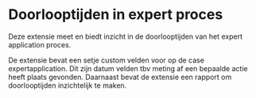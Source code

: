 # Doorlooptijden in expert proces

Deze extensie meet en biedt inzicht in de doorlooptijden van het expert application proces.

De extensie bevat een setje custom velden voor op de case expertapplication. Dit zijn datum velden tbv meting af een bepaalde actie heeft plaats gevonden. 
Daarnaast bevat de extensie een rapport om doorlooptijden inzichtelijk te maken.